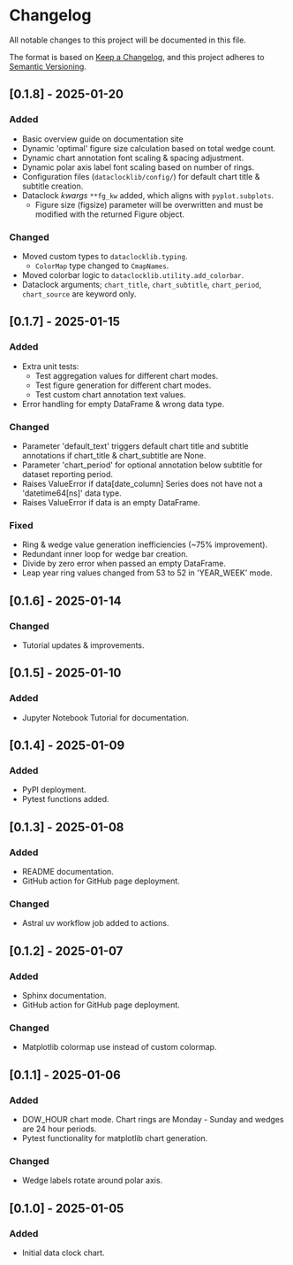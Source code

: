 # Changelog

All notable changes to this project will be documented in this file.

The format is based on [Keep a Changelog](https://keepachangelog.com/en/1.1.0/),
and this project adheres to [Semantic Versioning](https://semver.org/spec/v2.0.0.html).

<!-- Added | Changed | Deprecated | Removed | Fixed -->

## [0.1.8] - 2025-01-20

### Added

- Basic overview guide on documentation site
- Dynamic 'optimal' figure size calculation based on total wedge count.
- Dynamic chart annotation font scaling & spacing adjustment.
- Dynamic polar axis label font scaling based on number of rings.
- Configuration files (`dataclocklib/config/`) for default chart title & subtitle creation.
- Dataclock *kwargs* `**fg_kw` added, which aligns with `pyplot.subplots`.
  - Figure size (figsize) parameter will be overwritten and must be modified with the returned Figure object.

### Changed

- Moved custom types to `dataclocklib.typing`.
  - `ColorMap` type changed to `CmapNames`.
- Moved colorbar logic to `dataclocklib.utility.add_colorbar`.
- Dataclock arguments; `chart_title`, `chart_subtitle`, `chart_period`, `chart_source` are keyword only.


## [0.1.7] - 2025-01-15

### Added

- Extra unit tests:
  - Test aggregation values for different chart modes.
  - Test figure generation for different chart modes.
  - Test custom chart annotation text values.
- Error handling for empty DataFrame & wrong data type.

### Changed

- Parameter 'default_text' triggers default chart title and subtitle annotations if chart_title & chart_subtitle are None.
- Parameter 'chart_period' for optional annotation below subtitle for dataset reporting period.
- Raises ValueError if data[date_column] Series does not have not a 'datetime64[ns]' data type.
- Raises ValueError if data is an empty DataFrame.

### Fixed

- Ring & wedge value generation inefficiencies (~75% improvement).
- Redundant inner loop for wedge bar creation.
- Divide by zero error when passed an empty DataFrame.
- Leap year ring values changed from 53 to 52 in 'YEAR_WEEK' mode.

## [0.1.6] - 2025-01-14

### Changed

- Tutorial updates & improvements.

## [0.1.5] - 2025-01-10

### Added

- Jupyter Notebook Tutorial for documentation.

## [0.1.4] - 2025-01-09

### Added

- PyPI deployment.
- Pytest functions added.

## [0.1.3] - 2025-01-08

### Added

- README documentation.
- GitHub action for GitHub page deployment.

### Changed

- Astral uv workflow job added to actions.

## [0.1.2] - 2025-01-07

### Added

- Sphinx documentation.
- GitHub action for GitHub page deployment.

### Changed

- Matplotlib colormap use instead of custom colormap.

## [0.1.1] - 2025-01-06

### Added

- DOW_HOUR chart mode. Chart rings are Monday - Sunday and wedges are 24 hour periods.
- Pytest functionality for matplotlib chart generation.

### Changed

- Wedge labels rotate around polar axis.

## [0.1.0] - 2025-01-05

### Added

- Initial data clock chart.
